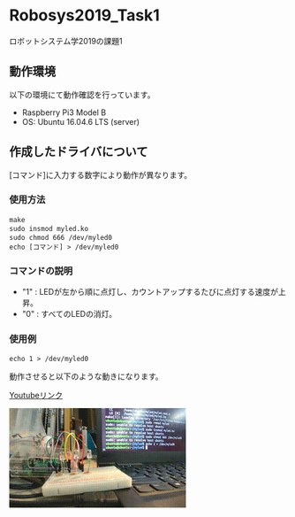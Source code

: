 # Robosys2019_Task1

ロボットシステム学2019の課題1

## 動作環境

以下の環境にて動作確認を行っています。

- Raspberry Pi3 Model B
- OS: Ubuntu 16.04.6 LTS (server)

## 作成したドライバについて

[コマンド]に入力する数字により動作が異なります。

### 使用方法

```
make
sudo insmod myled.ko
sudo chmod 666 /dev/myled0
echo [コマンド] > /dev/myled0
```
### コマンドの説明
- "1" : LEDが左から順に点灯し、カウントアップするたびに点灯する速度が上昇。
- "0" : すべてのLEDの消灯。

### 使用例
```
echo 1 > /dev/myled0
```

動作させると以下のような動きになります。

[Youtubeリンク](https://www.youtube.com/watch?v=FNOWZhn0RNo)

![LED](https://github.com/kusanoo/robosys_task1/blob/master/image/demo.gif)
